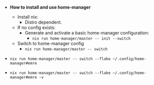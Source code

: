 * **How to install and use home-manager**
  * Install nix:
    * Distro dependent.
  * If no config exists:
    * Generate and activate a basic home-manager configuration:
      * ```nix run home-manager/master -- init --switch```
  * Switch to home-manager config
    * ```nix run home-manager/master -- switch```

* ```nix run home-manager/master -- switch --flake ~/.config/home-manager#emre```

* ```nix run home-manager/master -- switch --flake ~/.config/home-manager#emre -v```
